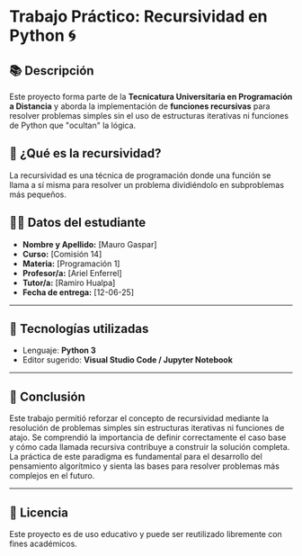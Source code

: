 # Trabajo Práctico: Recursividad en Python 🌀

## 📚 Descripción

Este proyecto forma parte de la **Tecnicatura Universitaria en Programación a Distancia** y aborda la implementación de **funciones recursivas** para resolver problemas simples sin el uso de estructuras iterativas ni funciones de Python que "ocultan" la lógica.

## 🧠 ¿Qué es la recursividad?

La recursividad es una técnica de programación donde una función se llama a sí misma para resolver un problema dividiéndolo en subproblemas más pequeños.

## 👨‍🎓 Datos del estudiante

- **Nombre y Apellido:** [Mauro Gaspar]
- **Curso:** [Comisión 14]
- **Materia:** [Programación 1]
- **Profesor/a:** [Ariel Enferrel]
- **Tutor/a:** [Ramiro Hualpa]
- **Fecha de entrega:** [12-06-25]

---

## 🔧 Tecnologías utilizadas

- Lenguaje: **Python 3**
- Editor sugerido: **Visual Studio Code / Jupyter Notebook**

---

## 🧾 Conclusión

Este trabajo permitió reforzar el concepto de recursividad mediante la resolución de problemas simples sin estructuras iterativas ni funciones de atajo. Se comprendió la importancia de definir correctamente el caso base y cómo cada llamada recursiva contribuye a construir la solución completa. La práctica de este paradigma es fundamental para el desarrollo del pensamiento algorítmico y sienta las bases para resolver problemas más complejos en el futuro.

---

## 📎 Licencia

Este proyecto es de uso educativo y puede ser reutilizado libremente con fines académicos.